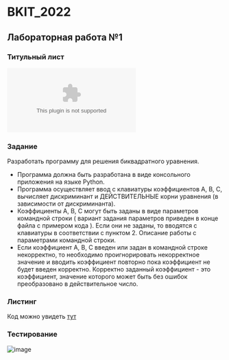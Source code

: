 # BKIT_2022
## Лабораторная работа №1
### Титульный лист
![titlePage](Титул.docx)
### Задание
Разработать программу для решения биквадратного уравнения.
- Программа должна быть разработана в виде консольного приложения на языке Python.
- Программа осуществляет ввод с клавиатуры коэффициентов А, В, С, вычисляет дискриминант и ДЕЙСТВИТЕЛЬНЫЕ корни уравнения (в зависимости от дискриминанта).
- Коэффициенты А, В, С могут быть заданы в виде параметров командной строки ( вариант задания параметров приведен в конце файла с примером кода ). Если они не заданы, то вводятся с клавиатуры в соответствии с пунктом 2. Описание работы с параметрами командной строки.
- Если коэффициент А, В, С введен или задан в командной строке некорректно, то необходимо проигнорировать некорректное значение и вводить коэффициент повторно пока коэффициент не будет введен корректно. Корректно заданный коэффициент - это коэффициент, значение которого может быть без ошибок преобразовано в действительное число.
### Листинг
Код можно увидеть [тут](https://github.com/MaximIvanchenko18/BKIT_2022/blob/lab1/main.py)
### Тестирование
![image](https://user-images.githubusercontent.com/64024050/191606921-6ab9cc4a-5deb-43df-90f0-364c81e0c4bb.png)
